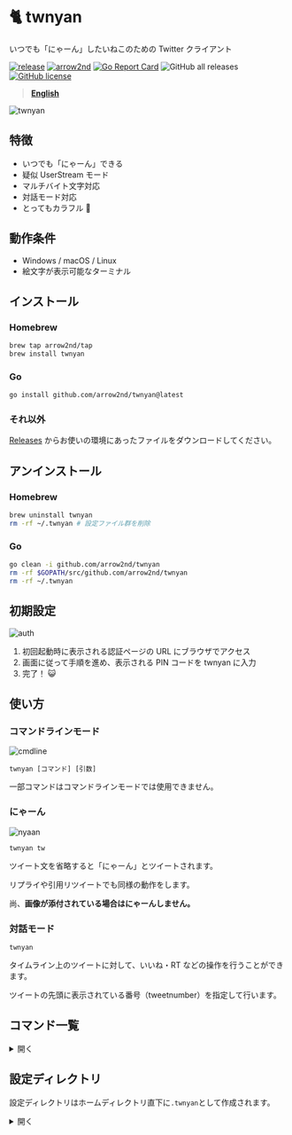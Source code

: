 # 🐈 twnyan

いつでも「にゃーん」したいねこのための Twitter クライアント

[![release](https://github.com/arrow2nd/twnyan/actions/workflows/release.yml/badge.svg)](https://github.com/arrow2nd/twnyan/actions/workflows/release.yml)
[![arrow2nd](https://circleci.com/gh/arrow2nd/twnyan.svg?style=shield)](https://circleci.com/gh/arrow2nd/twnyan/tree/main)
[![Go Report Card](https://goreportcard.com/badge/github.com/arrow2nd/twnyan)](https://goreportcard.com/report/github.com/arrow2nd/twnyan)
![GitHub all releases](https://img.shields.io/github/downloads/arrow2nd/twnyan/total)
[![GitHub license](https://img.shields.io/github/license/arrow2nd/twnyan)](https://github.com/arrow2nd/twnyan/blob/main/LICENSE.txt)

> **[English](README_EN.md)**

![twnyan](https://user-images.githubusercontent.com/44780846/106699506-612c0f80-6626-11eb-803e-332512822789.gif)

## 特徴

- いつでも「にゃーん」できる
- 疑似 UserStream モード
- マルチバイト文字対応
- 対話モード対応
- とってもカラフル 🎨

## 動作条件

- Windows / macOS / Linux
- 絵文字が表示可能なターミナル

## インストール

### Homebrew

```sh
brew tap arrow2nd/tap
brew install twnyan
```

### Go

```sh
go install github.com/arrow2nd/twnyan@latest
```

### それ以外

[Releases](https://github.com/arrow2nd/twnyan/releases) からお使いの環境にあったファイルをダウンロードしてください。

## アンインストール

### Homebrew

```sh
brew uninstall twnyan
rm -rf ~/.twnyan # 設定ファイル群を削除
```

### Go

```sh
go clean -i github.com/arrow2nd/twnyan
rm -rf $GOPATH/src/github.com/arrow2nd/twnyan
rm -rf ~/.twnyan
```

## 初期設定

![auth](https://user-images.githubusercontent.com/44780846/106747441-4a59dd00-6667-11eb-8248-3468cb39f7d1.png)

1. 初回起動時に表示される認証ページの URL にブラウザでアクセス
2. 画面に従って手順を進め、表示される PIN コードを twnyan に入力
3. 完了！ 😺

## 使い方

### コマンドラインモード

![cmdline](https://user-images.githubusercontent.com/44780846/106699170-b287cf00-6625-11eb-8374-8565286db3e2.gif)

`twnyan [コマンド] [引数]`

一部コマンドはコマンドラインモードでは使用できません。

### にゃーん

![nyaan](https://user-images.githubusercontent.com/44780846/106699001-558c1900-6625-11eb-948e-6212ab0cba40.gif)

`twnyan tw`

ツイート文を省略すると「にゃーん」とツイートされます。

リプライや引用リツイートでも同様の動作をします。

尚、**画像が添付されている場合はにゃーんしません。**

### 対話モード

`twnyan`

タイムライン上のツイートに対して、いいね・RT などの操作を行うことができます。

ツイートの先頭に表示されている番号（tweetnumber）を指定して行います。

## コマンド一覧

<details>
<summary>開く</summary>

## tweet

`エイリアス: tw`

### tweet [テキスト] [画像ファイル]

ツイートを投稿します。

| 引数         | ヒント                                                     | 例                               |
| ------------ | ---------------------------------------------------------- | -------------------------------- |
| テキスト     | テキストと画像ファイルが無い場合「にゃーん」と投稿されます | `tweet`                          |
| 画像ファイル | 複数ある場合は半角スペースで区切って下さい                 | `tweet 🍣 sushi1.png sushi2.png` |

- テキストを省略して、画像のみの投稿も可能です。(e.g. `tweet cat.png`)

### tweet multi [画像ファイル]

`エイリアス: ml`

複数行のツイートを投稿します。

| 引数         | ヒント                                     | 例                            |
| ------------ | ------------------------------------------ | ----------------------------- |
| 画像ファイル | 複数ある場合は半角スペースで区切って下さい | `tweet multi dog.png cat.png` |

- 入力を終了する場合、セミコロン `;` を文末に入力してください
- キャンセルする場合、`:exit` を入力してください

### tweet remove [<ツイート番号>]...

`エイリアス: rm`

ツイートを削除します。

| 引数         | ヒント                                     | 例                 |
| ------------ | ------------------------------------------ | ------------------ |
| ツイート番号 | 複数ある場合は半角スペースで区切って下さい | `tweet remove 2 5` |

## timeline

`エイリアス: tl`

### timeline [取得件数]

ホームタイムラインを表示します。

| 引数     | ヒント                                                   | 例            |
| -------- | -------------------------------------------------------- | ------------- |
| 取得件数 | 省略した場合、設定ファイル内のデフォルト値が指定されます | `timeline 39` |

## stream

`エイリアス: st`

最初に 1 分間ホームタイムラインのツイートを蓄積した後、UserStream API のように 1 分遅れのツイートを表示します。

**Ctrl+C** で終了します。

## mention

`エイリアス: mt`

### mention [取得件数]

自分宛てのメンションを表示します。

| 引数     | ヒント                                                   | 例           |
| -------- | -------------------------------------------------------- | ------------ |
| 取得件数 | 省略した場合、設定ファイル内のデフォルト値が指定されます | `mention 20` |

## list

`エイリアス: ls`

### list [<リスト名>] [取得件数]

リストのタイムラインを表示します。

| 引数     | ヒント                                                   | 例                     |
| -------- | -------------------------------------------------------- | ---------------------- |
| リスト名 | 対話モードで起動している場合、Tab キーで補完が可能です   | `list ねこたち`        |
| 取得件数 | 省略した場合、設定ファイル内のデフォルト値が指定されます | `list "ねこ集会 Ⅱ" 30` |

## user

`エイリアス: ur`

### user [<ユーザー名/ツイート番号>] [取得件数]

指定したユーザーのタイムラインを表示します。

| 引数                    | ヒント                                                   | 例                        |
| ----------------------- | -------------------------------------------------------- | ------------------------- |
| ユーザー名/ツイート番号 | どちらかが指定できます<br>ユーザー名の'@'は省略可能です  | `user github`<br>`user 1` |
| 取得件数                | 省略した場合、設定ファイル内のデフォルト値が指定されます | `user twitter 15`         |

### user own [取得件数]

自分のタイムラインを表示します。

| 引数     | ヒント                                                   | 例            |
| -------- | -------------------------------------------------------- | ------------- |
| 取得件数 | 省略した場合、設定ファイル内のデフォルト値が指定されます | `user own 50` |

## search

`エイリアス: sh`

### search [<キーワード>] [取得件数]

過去 7 日間のツイートを検索します。

| 引数       | ヒント                                                                     | 例                 |
| ---------- | -------------------------------------------------------------------------- | ------------------ |
| キーワード | 先頭が記号、またはスペースを含む場合はダブルクォーテーションで囲んで下さい | `search "cat dog"` |
| 取得件数   | 省略した場合、設定ファイル内のデフォルト値が指定されます                   | `search sushi 5`   |

## like

`エイリアス: lk, fv`

### like [<ツイート番号>]

ツイートにいいね！します。

| 引数         | ヒント                                     | 例         |
| ------------ | ------------------------------------------ | ---------- |
| ツイート番号 | 複数ある場合は半角スペースで区切って下さい | `like 1 2` |

### like remove [<ツイート番号>]

`エイリアス: rm`

ツイートのいいね！を取り消します。

| 引数         | ヒント                                     | 例                |
| ------------ | ------------------------------------------ | ----------------- |
| ツイート番号 | 複数ある場合は半角スペースで区切って下さい | `like remove 1 2` |

## retweet

`エイリアス: rt`

### retweet [<ツイート番号>]...

ツイートをリツイートします。

| 引数         | ヒント                                     | 例            |
| ------------ | ------------------------------------------ | ------------- |
| ツイート番号 | 複数ある場合は半角スペースで区切って下さい | `retweet 1 5` |

### retweet remove [<ツイート番号>]...

`エイリアス: rm`

リツイートを取り消します。

| 引数         | ヒント                                     | 例                   |
| ------------ | ------------------------------------------ | -------------------- |
| ツイート番号 | 複数ある場合は半角スペースで区切って下さい | `retweet remove 1 5` |

## likert

`エイリアス: lr, fr`

### likert [<ツイート番号>]...

ツイートをいいね＆リツイートします。

| 引数         | ヒント                                     | 例           |
| ------------ | ------------------------------------------ | ------------ |
| ツイート番号 | 複数ある場合は半角スペースで区切って下さい | `likert 2 3` |

## quote

`エイリアス: qt`

### quote [<ツイート番号>] [テキスト] [画像ファイル]

ツイートを引用リツイートします。

| 引数         | ヒント                                                     | 例                      |
| ------------ | ---------------------------------------------------------- | ----------------------- |
| ツイート番号 | 引用するツイートの番号を指定してください                   | `quote 1 これすき`      |
| テキスト     | テキストと画像ファイルが無い場合「にゃーん」と投稿されます | `quote 1`               |
| 画像ファイル | 複数ある場合は半角スペースで区切って下さい                 | `quote 1 🍣 sushi1.png` |

### quote multi

`エイリアス: ml`

複数行の引用リツイートを投稿します。

| 引数         | ヒント                                     | 例                    |
| ------------ | ------------------------------------------ | --------------------- |
| 画像ファイル | 複数ある場合は半角スペースで区切って下さい | `quote multi cat.png` |

- 入力を終了する場合、セミコロン `;` を文末に入力してください
- キャンセルする場合、`:exit` を入力してください

## reply

`エイリアス: rp`

### reply [<ツイート番号>] [テキスト] [画像ファイル]

リプライを投稿します。

| 引数         | ヒント                                                     | 例                                       |
| ------------ | ---------------------------------------------------------- | ---------------------------------------- |
| ツイート番号 | リプライ先のツイートの番号を指定してください               | `reply 1 ねこだ！！！`                   |
| テキスト     | テキストと画像ファイルが無い場合「にゃーん」と投稿されます | `reply 1`                                |
| 画像ファイル | 複数ある場合は半角スペースで区切って下さい                 | `reply 2 寿司みて sushi1.png sushi2.png` |

- テキストを省略して、画像のみの投稿も可能です (e.g. `reply dog.png`)

### reply multi

`エイリアス: ml`

複数行のリプライを投稿します。

| 引数         | ヒント                                     | 例                    |
| ------------ | ------------------------------------------ | --------------------- |
| 画像ファイル | 複数ある場合は半角スペースで区切って下さい | `reply multi dog.png` |

- 入力を終了する場合、セミコロン `;` を文末に入力してください
- キャンセルする場合、`:exit` を入力してください

## follow

`エイリアス: fw`

### follow [<ユーザー名/ツイート番号>]

ユーザーをフォローします。

| 引数                    | ヒント                                                  | 例                            |
| ----------------------- | ------------------------------------------------------- | ----------------------------- |
| ユーザー名/ツイート番号 | どちらかが指定できます<br>ユーザー名の'@'は省略可能です | `follow github`<br>`follow 1` |

### follow remove [<ユーザー名/ツイート番号>]

`エイリアス: rm`

ユーザーのフォローを解除します。

| 引数                    | ヒント                                                  | 例                                             |
| ----------------------- | ------------------------------------------------------- | ---------------------------------------------- |
| ユーザー名/ツイート番号 | どちらかが指定できます<br>ユーザー名の'@'は省略可能です | `follow remove arrow_2nd`<br>`follow remove 1` |

## block

`エイリアス: bk`

### block [<ユーザー名/ツイート番号>]

ユーザーをブロックします。

| 引数                    | ヒント                                                  | 例                             |
| ----------------------- | ------------------------------------------------------- | ------------------------------ |
| ユーザー名/ツイート番号 | どちらかが指定できます<br>ユーザー名の'@'は省略可能です | `block arrow_2nd`<br>`block 1` |

### block remove [<ユーザー名/ツイート番号>]

`エイリアス: rm`

ユーザーのブロックを解除します。

| 引数                    | ヒント                                                  | 例                                           |
| ----------------------- | ------------------------------------------------------- | -------------------------------------------- |
| ユーザー名/ツイート番号 | どちらかが指定できます<br>ユーザー名の'@'は省略可能です | `block remove arrow_2nd`<br>`block remove 1` |

## mute

`エイリアス: mu`

### mute [<ユーザー名/ツイート番号>]

ユーザーをミュートします。

| 引数                    | ヒント                                                  | 例                           |
| ----------------------- | ------------------------------------------------------- | ---------------------------- |
| ユーザー名/ツイート番号 | どちらかが指定できます<br>ユーザー名の'@'は省略可能です | `mute arrow_2nd`<br>`mute 1` |

### mute remove [<ユーザー名/ツイート番号>]

`エイリアス: rm`

ユーザーのミュートを解除します。

| 引数                    | ヒント                                                  | 例                                         |
| ----------------------- | ------------------------------------------------------- | ------------------------------------------ |
| ユーザー名/ツイート番号 | どちらかが指定できます<br>ユーザー名の'@'は省略可能です | `mute remove arrow_2nd`<br>`mute remove 1` |

## open

`エイリアス: op`

### open [<ツイート番号>]

指定したツイートをブラウザで表示します。

| 引数         | ヒント                                             | 例       |
| ------------ | -------------------------------------------------- | -------- |
| ツイート番号 | ブラウザで表示するツイートの番号を指定してください | `open 2` |

## clear

画面を初期化します。

## help

ヘルプを表示します。

また、 `[コマンド] help` とするとコマンドのヘルプが表示されます。

## exit

対話モードを終了します。

</details>

## 設定ディレクトリ

設定ディレクトリはホームディレクトリ直下に`.twnyan`として作成されます。

<details>
<summary>開く</summary>

### .cred.yaml

認証情報のファイルです。

### option.yaml

オプション設定のファイルです。

| 名前       | 説明                   |
| ---------- | ---------------------- |
| ConfigDir  | 設定ディレクトリのパス |
| Counts     | デフォルトの取得件数   |
| DateFormat | 日付のフォーマット     |
| TimeFormat | 時刻のフォーマット     |

- 日付、時刻のフォーマットは[time パッケージのフォーマット文字列](https://golang.org/pkg/time/#pkg-constants)と同じ書式です

### color.yaml

色設定のファイルです。

| 名前         | 説明                   |
| ------------ | ---------------------- |
| Accent1      | アクセント１           |
| Accent2      | アクセント２           |
| Accent3      | アクセント３           |
| Error        | エラーメッセージ背景色 |
| BoxForground | 反転時の文字色         |
| Separator    | セパレータ             |
| UserName     | ユーザー名             |
| ScreenName   | スクリーンネーム       |
| Reply        | リプライ表示           |
| Hashtag      | ハッシュタグ           |
| Favorite     | いいね表示             |
| Retweet      | リツイート表示         |
| Verified     | 認証済みアカウント     |
| Protected    | 鍵アカウント           |
| Following    | フォロー中表示         |
| FollowedBy   | 被フォロー表示         |
| Block        | ブロック表示           |
| Mute         | ミュート表示           |

 </details>

